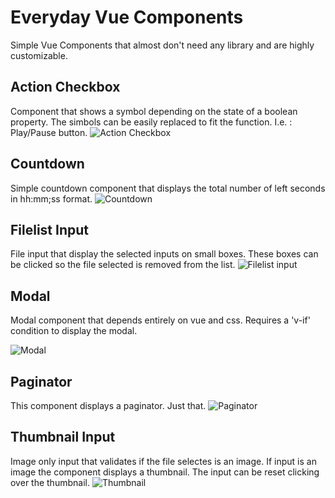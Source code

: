 # Everyday Vue Components
Simple Vue Components that almost don't need any library and are highly customizable.

## Action Checkbox
Component that shows a symbol depending on the state of a boolean property. The simbols can be easily replaced to fit the function. 
I.e. :  Play/Pause button.
![Action Checkbox](https://raw.githubusercontent.com/pinzon/everyday-vue-components/master/screenshots/checkbox.png  "Action Checkbox")

## Countdown
Simple countdown component that displays the total number of left seconds in hh:mm;ss format.
![Countdown](https://raw.githubusercontent.com/pinzon/everyday-vue-components/master/screenshots/countdown.png  "Countdown")

## Filelist Input
File input that display the selected inputs on small boxes. These boxes can be clicked so the file selected is removed from the list.
![Filelist input](https://raw.githubusercontent.com/pinzon/everyday-vue-components/master/screenshots/filelist.png  "Filelist input")

## Modal
Modal component that depends entirely on vue and css. Requires a 'v-if' condition to display the modal. 

![Modal](https://raw.githubusercontent.com/pinzon/everyday-vue-components/master/screenshots/modal.png "Modal")

## Paginator
This component displays a paginator. Just that.
![Paginator](https://raw.githubusercontent.com/pinzon/everyday-vue-components/master/screenshots/paginator.png  "Paginator")

## Thumbnail Input
Image only input that validates if the file selectes is an image. If input is an image the component displays a thumbnail. The input can be reset clicking over the thumbnail.
![Thumbnail](https://raw.githubusercontent.com/pinzon/everyday-vue-components/master/screenshots/thumbnail.png  "Thumbnail")
